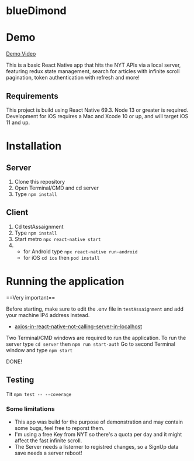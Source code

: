 # blueDimond

# Demo

[Demo Video](https://www.youtube.com/watch?v=q7EOaM4SlJw)

This is a basic React Native app that hits the NYT APIs via a local server, featuring redux state management, search for articles with infinite scroll pagination, token authentication with refresh and more!

## Requirements

This project is build using React Native 69.3.
Node 13 or greater is required. Development for iOS requires a Mac and Xcode 10 or up, and will target iOS 11 and up.

# Installation

## Server

1. Clone this repository
2. Open Terminal/CMD and cd server
3. Type `npm install`

## Client

1. Cd testAssaignment
2. Type `npm install`
3. Start metro `npx react-native start`
4. - for Android type `npx react-native run-android`
   - for iOS `cd ios` then `pod install`

# Running the application

==Very important==

Before starting, make sure to edit the .env file in `testAssaignment` and add your machine IP4 address instead.

- [axios-in-react-native-not-calling-server-in-localhost](https://stackoverflow.com/questions/42189301/axios-in-react-native-not-calling-server-in-localhost)

Two Terminal/CMD windows are required to run the application.
To run the server type `cd server` then `npm run start-auth`
Go to second Terminal window and type `npm start`

DONE!

## Testing

Tit `npm test -- --coverage`

### Some limitations

- This app was build for the purpose of demonstration and may contain some bugs, feel free to reporst them.
- I'm using a free Key from NYT so there's a quota per day and it might affect the fast infinite scroll.
- The Server needs a listerner to registred changes, so a SignUp data save needs a server reboot!
